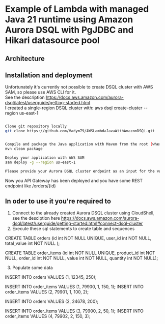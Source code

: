 # Example of Lambda with managed Java 21 runtime using Amazon Aurora DSQL with PgJDBC and Hikari datasource pool 

## Architecture



## Installation and deployment

Unfortunately it's currently not possible to create DSQL cluster with AWS SAM, so please use AWS CLI for it.  
See the description https://docs.aws.amazon.com/aurora-dsql/latest/userguide/getting-started.html  
I created a single-region DSQL cluster with: aws dsql create-cluster --region us-east-1  


```bash

Clone git repository locally
git clone https://github.com/Vadym79/AWSLambdaJavaWithAmazonDSQL.git


Compile and package the Java application with Maven from the root (where pom.xml is located) of the project
mvn clean package

Deploy your application with AWS SAM
sam deploy -g --region us-east-1

Please provide your Aurora DSQL cluster endpoint as an input for the variable AuroraDSQLClusterId like jkliueisyb4ghfunxgzgjklll
```
Now you API Gateway has been deployed and you have some REST endpoint like /orders/{id}

## In oder to use it you're required to

1) Connect to the already created Aurora DSQL cluster using CloudShell, see the desciption here https://docs.aws.amazon.com/aurora-dsql/latest/userguide/getting-started.html#connect-dsql-cluster
2) Execute these sql statements to create table and sequences   

CREATE TABLE orders (id int  NOT NULL UNIQUE,  user_id  int NOT NULL, total_value int NOT NULL ); 

CREATE TABLE order_items (id int  NOT NULL UNIQUE,  product_id int NOT NULL, order_id int NOT NULL, value int NOT NULL, quantity int NOT NULL);

3) Populate some data

INSERT INTO orders VALUES (1, 12345, 250); 

INSERT INTO order_items VALUES (1, 79900, 1, 150, 1); 
INSERT INTO order_items VALUES (2, 79901, 1, 100, 2); 


INSERT INTO orders VALUES (2, 24678, 200); 

INSERT INTO order_items VALUES (3, 79900, 2, 50, 1); 
INSERT INTO order_items VALUES (4, 79902, 2, 150, 3); 
